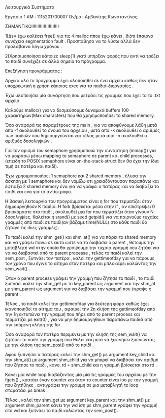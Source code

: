
Λειτουργικά Συστήματα

Εργασία 1 
ΑΜ : 1115201700007
Ον/μο : Αρβανίτης Κωνσταντίνος

ΣΗΜΑΝΤΙΚΟ!!!!!!!!!!!!!!!!!!!!!!

1)Δεν έχω καλέσει free() για τις 4 malloc ππου έχω κάνει , διότι έπαιρνα συνέχεια segmentation fault . 
Προσπάθησα να το λύσω αλλά δεν προλάβαινα λόγω χρόνου .

2)Χρησιμοποίησα κάποιες sleep(1) γιατί υπήρξαν φορές που αντί να τρέξει το παιδί συνέχιζε σε άλλο σημείο το πρόγραμμα. 

Επεξήγηση προγράμματος : 

Αρχικά όλο το πρόγραμμα έχει υλοποιηθεί σε ένα αρχείο καθώς δεν ήταν υποχρεωτική η χρήση κάποιας exec για τα παιδιά-διεργασίες .

Έχω υλοποιήσει μία συνάρτηση που μετράει τις γραμμές που έχει το το .txt αρχείο .

Καλούμε malloc() για να δεσμεύσουμε δυναμικά buffers 100 χαρακτήρων(Max characters) που θα χρησιμοποιήσει το shared memory.

Όσο αναφορά τις παραμέτρους της main , για να αποφύγουμε λάθη μετά απο -f ακολουθεί το όνομα του αρχείου , 
μετά από -k ακολουθεί ο αριθμός των παιδιών που δημιουργούνται και τέλος μετά από -n ακολουθεί ο αριθμός δοσοληψιών .

Για τον ορισμό του semaphore χρησιμοποιώ την συνάρτηση (mmap()) για να μοιράσω μέσω mapping το semaphore σε parent και child processes, 
(επειδη το POSIX semaphore είναι on-the-stack-struct δεν θα έχει την ίδια τιμή σε πατέρα και παιδί).

Έχω χρησιμοπποιήσει 1 semaphore και 2 shared memory , έλυσα την άσκηση με 1 semaphore και δεν νομίζω οτι χρειαζόντουσαν παραπάνω και 
έφτιαξα 2 shared memory ένα για να γράφει ο πατέρας και να διαβάζει το παιδί και ενα για το αντίστροφο.

Η βασική λειτουργία του προγράμματος είναι η for που τερματίζει όταν δημιουργηθούν K παιδιά.
Η fork βρίσκεται μέσα στην if , αν επιστρέψει 0 βρισκόμαστε στο παιδί , ακολουθεί μια for που τερματίζει όταν γίνουν N δοσοληψίες.
Καλείται η srand() με seed getpid() για να παιρνούμε τυχαίες γραμμές από παιδί σε παιδί(αν βάζαμε time(NULL) στο κάθε παιδί θα ζήταγε τις ίδιες γραμμές).

Το παιδί καλεί την shm_get() και shm_at() για να πάρει το shared memory και να γράψει πάνω σε αυτό ώστε να το διαβάσει ο parent , θέτουμε την μεταβλητή wd
στην οποία θα γράψουμε την τυχαία γραμμή που ζητάει για να να διαβαστεί από το parent processe , τελός το παιδί καλεί την sem_post , ξυπνάει τον πατέρα , καλεί την gettimeofday για να πάρουμε τον χρόνο που έγινε το αίτημα στον πατέρα και μπλοκάρει
καλώντας την sem_wait() .

Όταν ο parent process γράψει την γραμμή που ζήτησε το παιδί , το παιδί ξυπνάει καλεί την shm_get με το key_parent ως argument και την shm_at με shm_parent ως argument
για να διαβάσει την γραμμή που έγραψε ο parent .

Τέλος , το παιδί καλεί την gettimeofday για δεύτερη φορά καθώς έχει ικανοποιηθεί το αίτημα του , αφαιρεί την 2η κλήση της gettimeofday από την 1η
εκτυπώνει την γραμμή που πήρε από το parent process και τερματίζει με exit(0) , για να μην δημιουργηθουν παραπάνω παιδιά από την επόμενη κλήση της for .

Όσο αναφορά τον πατέρα περιμένει με την κλήση της sem_wait() να ζητήσει το παιδί την γραμμή που θέλει και μετά να ξεκινήσει ξυπνώντας με την κλήση
της sem_post() από το παιδί .

Αφού ξυπνήσει ο πατέρας καλεί την shm_get() με argument key_child και την shm_at() με argument shm_child για να μπορεί να διαβάσει τον αριθμό που ζήτησε το παιδί , 
κάνει rd = shm_child και η γραμμή βρίσκεται στο rd .

Κάνει μία while loop διαβάζοντας μία μία τις γραμμές του αρχείου με την fgets() , κρατάει έναν counter και όταν το counter είναι ίσο με την γραμμή που ζητήθηκε ,
αντιγράφει την γραμμή σε μια μεταβλητή το loop σταματάει με break .

Τέλος , καλεί την shm_get με argument key_parent και την shm_at() με argument shm_parent κάνει την wd ίση με shm_parent γράφει την γραμμή στο wd και ξυπνάει το παιδί
καλώντας την sem_post().










